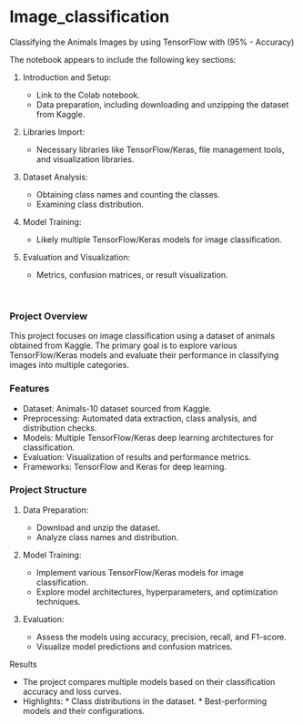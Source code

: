 # Image_classification
Classifying the Animals Images by using TensorFlow with (95% - Accuracy)

The notebook appears to include the following key sections:

  1. Introduction and Setup:
     * Link to the Colab notebook.
     * Data preparation, including downloading and unzipping the dataset from Kaggle.
    
  2. Libraries Import:
     * Necessary libraries like TensorFlow/Keras, file management tools, and visualization libraries.
    
  3. Dataset Analysis:
     * Obtaining class names and counting the classes.
     * Examining class distribution.
    
  4. Model Training:
     * Likely multiple TensorFlow/Keras models for image classification.
    
  5. Evaluation and Visualization:
     * Metrics, confusion matrices, or result visualization.



​

### Project Overview
This project focuses on image classification using a dataset of animals obtained from Kaggle. The primary goal is to explore various TensorFlow/Keras models and evaluate their performance in classifying images into multiple categories.


### Features

  * Dataset: Animals-10 dataset sourced from Kaggle.
  * Preprocessing: Automated data extraction, class analysis, and distribution checks.
  * Models: Multiple TensorFlow/Keras deep learning architectures for classification.
  * Evaluation: Visualization of results and performance metrics.
  * Frameworks: TensorFlow and Keras for deep learning.




### Project Structure

  1. Data Preparation:
        * Download and unzip the dataset.
        * Analyze class names and distribution.

  2. Model Training:
        * Implement various TensorFlow/Keras models for image classification.
        * Explore model architectures, hyperparameters, and optimization techniques.

  3. Evaluation:
        * Assess the models using accuracy, precision, recall, and F1-score.
        * Visualize model predictions and confusion matrices.



Results

  * The project compares multiple models based on their classification accuracy and loss curves.
  * Highlights:
        * Class distributions in the dataset.
        * Best-performing models and their configurations.
